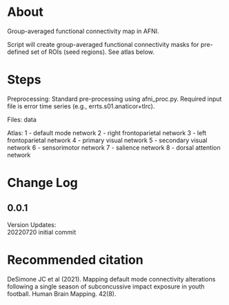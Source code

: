 # About
Group-averaged functional connectivity map in AFNI.

Script will create group-averaged functional connectivity masks for pre-defined set of ROIs (seed regions). See atlas below.

# Steps
Preprocessing:
Standard pre-processing using afni_proc.py. Required input file is error time series (e.g., errts.s01.anaticor+tlrc).

Files:
data

Atlas:
1 - default mode network
2 - right frontoparietal network
3 - left frontoparietal network
4 - primary visual network
5 - secondary visual network
6 - sensorimotor network
7 - salience network
8 - dorsal attention network

Change Log
==========
0.0.1
------------------
Version Updates: <br/>
20220720 initial commit <br/>

# Recommended citation
DeSimone JC et al (2021). Mapping default mode connectivity alterations following a single season of subconcussive impact exposure in youth football. Human Brain Mapping. 42(8).
